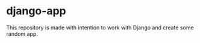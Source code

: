 # django-app
This repository is made with intention to work with Django and create some random app. 
